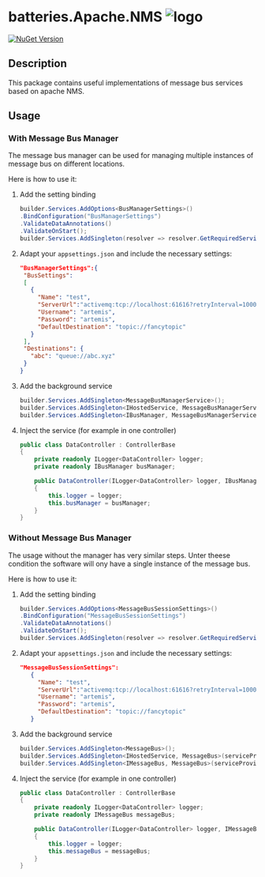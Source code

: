 ﻿# batteries.Apache.NMS ![logo](https://raw.githubusercontent.com/gammasoft/fatcow/refs/heads/master/32x32/battery_charge.png)

[![NuGet Version](https://img.shields.io/nuget/vpre/batteries.Apache.NMS)](https://www.nuget.org/packages/batteries.Apache.NMS)

## Description

This package contains useful implementations of message bus services based on apache NMS.

## Usage

### With Message Bus Manager
The message bus manager can be used for managing multiple instances of message bus  on different locations.

Here is how to use it:

1. Add the setting binding
    ````csharp
   builder.Services.AddOptions<BusManagerSettings>()
    .BindConfiguration("BusManagerSettings")
    .ValidateDataAnnotations()
    .ValidateOnStart();
    builder.Services.AddSingleton(resolver => resolver.GetRequiredService<IOptions<BusManagerSettings>>().Value);

   ````
2. Adapt your `appsettings.json`
   and include the necessary settings:
   ````json
   "BusManagerSettings":{ 
    "BusSettings":
    [
      {
        "Name": "test",
        "ServerUrl":"activemq:tcp://localhost:61616?retryInterval=1000&retryIntervalMultiplier=1.5&maxRetryInterval=60000&reconnectAttempts=1000",
        "Username": "artemis",
        "Password": "artemis",
        "DefaultDestination": "topic://fancytopic"
      }
    ],
    "Destinations": {
      "abc": "queue://abc.xyz"
    }
   }
   ````
3. Add the background service
    ````csharp
    builder.Services.AddSingleton<MessageBusManagerService>();
    builder.Services.AddSingleton<IHostedService, MessageBusManagerService>(serviceProvider => serviceProvider.GetService<MessageBusManagerService>());
    builder.Services.AddSingleton<IBusManager, MessageBusManagerService>(serviceProvider => serviceProvider.GetService<MessageBusManagerService>());
    ````

4. Inject the service (for example in one controller)
    ```csharp
   public class DataController : ControllerBase
    {
        private readonly ILogger<DataController> logger;
        private readonly IBusManager busManager;

        public DataController(ILogger<DataController> logger, IBusManager busManager)
        {
            this.logger = logger;
            this.busManager = busManager;
        }
    }
   ```


### Without Message Bus Manager

The usage without the manager has very similar steps. Unter theese condition the software will ony have a single instance of the message bus.

Here is how to use it:

1. Add the setting binding
    ````csharp
   builder.Services.AddOptions<MessageBusSessionSettings>()
    .BindConfiguration("MessageBusSessionSettings")
    .ValidateDataAnnotations()
    .ValidateOnStart();
    builder.Services.AddSingleton(resolver => resolver.GetRequiredService<IOptions<MessageBusSessionSettings>>().Value);

   ````
2. Adapt your `appsettings.json`
   and include the necessary settings:
   ````json
   "MessageBusSessionSettings":
      {
        "Name": "test",
        "ServerUrl":"activemq:tcp://localhost:61616?retryInterval=1000&retryIntervalMultiplier=1.5&maxRetryInterval=60000&reconnectAttempts=1000",
        "Username": "artemis",
        "Password": "artemis",
        "DefaultDestination": "topic://fancytopic"
      }
   
   ````
3. Add the background service
    ````csharp
    builder.Services.AddSingleton<MessageBus>();
    builder.Services.AddSingleton<IHostedService, MessageBus>(serviceProvider => serviceProvider.GetService<MessageBus>());
    builder.Services.AddSingleton<IMessageBus, MessageBus>(serviceProvider => serviceProvider.GetService<MessageBus>());
    ````

4. Inject the service (for example in one controller)
    ```csharp
   public class DataController : ControllerBase
    {
        private readonly ILogger<DataController> logger;
        private readonly IMessageBus messageBus;

        public DataController(ILogger<DataController> logger, IMessageBus messageBus)
        {
            this.logger = logger;
            this.messageBus = messageBus;
        }
    }
   ```
